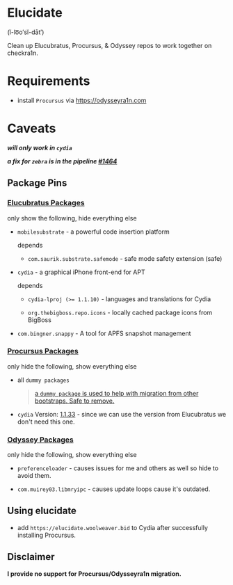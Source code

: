 # Elucidate

 (ĭ-lo͞o′sĭ-dāt′)

 Clean up Elucubratus, Procursus, & Odyssey repos to work together on checkra1n.

# Requirements

 * install `Procursus` via https://odysseyra1n.com

# Caveats

 ***will only work in `cydia`***

 ***a fix for `zebra` is in the pipeline [#1464](https://github.com/zbrateam/Zebra/issues/1464#issuecomment-692360058)***

## Package Pins

### [Elucubratus Packages](https://github.com/mwoolweaver/elucidate/blob/master/etc/apt/preferences.d/_elucidate_elucubratus)

 only show the following, hide everything else

   * `mobilesubstrate` - a powerful code insertion platform
  
     depends
    
     * `com.saurik.substrate.safemode` - safe mode safety extension (safe)

   * `cydia` - a graphical iPhone front-end for APT
  
     depends

     * `cydia-lproj (>= 1.1.10)` - languages and translations for Cydia
    
     * `org.thebigboss.repo.icons` - locally cached package icons from BigBoss

   * `com.bingner.snappy` - A tool for APFS snapshot management

### [Procursus Packages](https://github.com/mwoolweaver/elucidate/blob/master/etc/apt/preferences.d/_elucidate_procursus)

 only hide the following, show everything else

  * all `dummy packages` 
    > [a `dummy package` is used to help with migration from other bootstraps. Safe to remove.](https://github.com/ProcursusTeam/Procursus/blob/master/build_tools/make_dummy.sh#L5)
  
  * `cydia` Version: [1.1.33](https://github.com/ProcursusTeam/repo/blob/master/pool/main/iphoneos-arm64/1600/cydia_1.1.33_iphoneos-arm.deb) - since we can use the version from Elucubratus we don't need this one.
 
### [Odyssey Packages](https://github.com/mwoolweaver/elucidate/blob/master/etc/apt/preferences.d/_elucidate_odyssey)

 only hide the following, show everything else

   * `preferenceloader` - causes issues for me and others as well so hide to avoid them.
 
   * `com.muirey03.libmryipc` - causes update loops cause it's outdated.

## Using elucidate

 * add `https://elucidate.woolweaver.bid` to Cydia after successfully installing Procursus.

## Disclaimer

  **I provide no support for Procursus/Odysseyra1n migration.**
